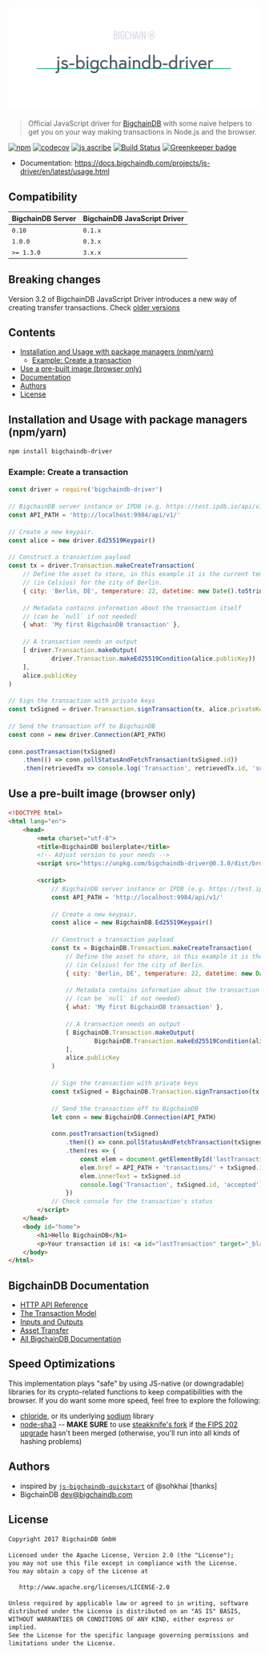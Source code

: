 # [![js-bigchaindb-driver](media/repo-banner@2x.png)](https://www.bigchaindb.com)

> Official JavaScript driver for [BigchainDB](https://github.com/bigchaindb/bigchaindb) with some naive helpers to get you on your way making transactions in Node.js and the browser.

[![npm](https://img.shields.io/npm/v/bigchaindb-driver.svg)](https://www.npmjs.com/package/bigchaindb-driver)
[![codecov](https://codecov.io/gh/bigchaindb/js-bigchaindb-driver/branch/master/graph/badge.svg)](https://codecov.io/gh/bigchaindb/js-bigchaindb-driver)
[![js ascribe](https://img.shields.io/badge/js-ascribe-39BA91.svg)](https://github.com/ascribe/javascript)
[![Build Status](https://travis-ci.org/bigchaindb/js-bigchaindb-driver.svg?branch=master)](https://travis-ci.org/bigchaindb/js-bigchaindb-driver)
[![Greenkeeper badge](https://badges.greenkeeper.io/bigchaindb/js-bigchaindb-driver.svg)](https://greenkeeper.io/)

- Documentation: https://docs.bigchaindb.com/projects/js-driver/en/latest/usage.html

## Compatibility

| BigchainDB Server | BigchainDB JavaScript Driver |
| ----------------- |------------------------------|
| `0.10`            | `0.1.x`                      |
| `1.0.0`        | `0.3.x`                      |
| `>= 1.3.0`        | `3.x.x`                      |

## Breaking changes
Version 3.2 of BigchainDB JavaScript Driver introduces a new way of creating transfer transactions. Check [older versions](https://docs.bigchaindb.com/projects/js-driver/en/latest/readme.html#features)

## Contents

* [Installation and Usage with package managers (npm/yarn)](#installation-and-usage-with-package-managers-npmyarn)
   * [Example: Create a transaction](#example-create-a-transaction)
* [Use a pre-built image (browser only)](#use-a-pre-built-image-browser-only)
* [Documentation](#bigchaindb-documentation)
* [Authors](#authors)
* [License](#license)

## Installation and Usage with package managers (npm/yarn)

```bash
npm install bigchaindb-driver
```

### Example: Create a transaction

```js
const driver = require('bigchaindb-driver')

// BigchainDB server instance or IPDB (e.g. https://test.ipdb.io/api/v1/)
const API_PATH = 'http://localhost:9984/api/v1/'

// Create a new keypair.
const alice = new driver.Ed25519Keypair()

// Construct a transaction payload
const tx = driver.Transaction.makeCreateTransaction(
    // Define the asset to store, in this example it is the current temperature
    // (in Celsius) for the city of Berlin.
    { city: 'Berlin, DE', temperature: 22, datetime: new Date().toString() },

    // Metadata contains information about the transaction itself
    // (can be `null` if not needed)
    { what: 'My first BigchainDB transaction' },

    // A transaction needs an output
    [ driver.Transaction.makeOutput(
            driver.Transaction.makeEd25519Condition(alice.publicKey))
    ],
    alice.publicKey
)

// Sign the transaction with private keys
const txSigned = driver.Transaction.signTransaction(tx, alice.privateKey)

// Send the transaction off to BigchainDB
const conn = new driver.Connection(API_PATH)

conn.postTransaction(txSigned)
    .then(() => conn.pollStatusAndFetchTransaction(txSigned.id))
    .then(retrievedTx => console.log('Transaction', retrievedTx.id, 'successfully posted.'))
```

## Use a pre-built image (browser only)

```html
<!DOCTYPE html>
<html lang="en">
    <head>
        <meta charset="utf-8">
        <title>BigchainDB boilerplate</title>
        <!-- Adjust version to your needs -->
        <script src="https://unpkg.com/bigchaindb-driver@0.3.0/dist/browser/bigchaindb-driver.window.min.js"></script>

        <script>
            // BigchainDB server instance or IPDB (e.g. https://test.ipdb.io/api/v1/)
            const API_PATH = 'http://localhost:9984/api/v1/'

            // Create a new keypair.
            const alice = new BigchainDB.Ed25519Keypair()

            // Construct a transaction payload
            const tx = BigchainDB.Transaction.makeCreateTransaction(
                // Define the asset to store, in this example it is the current temperature
                // (in Celsius) for the city of Berlin.
                { city: 'Berlin, DE', temperature: 22, datetime: new Date().toString() },

                // Metadata contains information about the transaction itself
                // (can be `null` if not needed)
                { what: 'My first BigchainDB transaction' },

                // A transaction needs an output
                [ BigchainDB.Transaction.makeOutput(
                        BigchainDB.Transaction.makeEd25519Condition(alice.publicKey))
                ],
                alice.publicKey
            )

            // Sign the transaction with private keys
            const txSigned = BigchainDB.Transaction.signTransaction(tx, alice.privateKey)

            // Send the transaction off to BigchainDB
            let conn = new BigchainDB.Connection(API_PATH)

            conn.postTransaction(txSigned)
                .then(() => conn.pollStatusAndFetchTransaction(txSigned.id))
                .then(res => {
                    const elem = document.getElementById('lastTransaction')
                    elem.href = API_PATH + 'transactions/' + txSigned.id
                    elem.innerText = txSigned.id
                    console.log('Transaction', txSigned.id, 'accepted')
                })
            // Check console for the transaction's status
        </script>
    </head>
    <body id="home">
        <h1>Hello BigchainDB</h1>
        <p>Your transaction id is: <a id="lastTransaction" target="_blank"><em>processing</em></a></p>
    </body>
</html>
```

## BigchainDB Documentation

- [HTTP API Reference](https://docs.bigchaindb.com/projects/server/en/latest/http-client-server-api.html)
- [The Transaction Model](https://docs.bigchaindb.com/projects/server/en/latest/data-models/transaction-model.html?highlight=crypto%20conditions)
- [Inputs and Outputs](https://docs.bigchaindb.com/projects/server/en/latest/data-models/inputs-outputs.html)
- [Asset Transfer](https://docs.bigchaindb.com/projects/py-driver/en/latest/usage.html#asset-transfer)
- [All BigchainDB Documentation](https://docs.bigchaindb.com/)

## Speed Optimizations

This implementation plays "safe" by using JS-native (or downgradable) libraries for its crypto-related functions to keep compatibilities with the browser. If you do want some more speed, feel free to explore the following:

* [chloride](https://github.com/dominictarr/chloride), or its underlying [sodium](https://github.com/paixaop/node-sodium) library
* [node-sha3](https://github.com/phusion/node-sha3) -- **MAKE SURE** to use [steakknife's fork](https://github.com/steakknife/node-sha3) if [the FIPS 202 upgrade](https://github.com/phusion/node-sha3/pull/25) hasn't been merged (otherwise, you'll run into all kinds of hashing problems)


## Authors

* inspired by [`js-bigchaindb-quickstart`](https://github.com/sohkai/js-bigchaindb-quickstart) of @sohkhai [thanks]
* BigchainDB <dev@bigchaindb.com>

## License

```
Copyright 2017 BigchainDB GmbH

Licensed under the Apache License, Version 2.0 (the "License");
you may not use this file except in compliance with the License.
You may obtain a copy of the License at

   http://www.apache.org/licenses/LICENSE-2.0

Unless required by applicable law or agreed to in writing, software
distributed under the License is distributed on an "AS IS" BASIS,
WITHOUT WARRANTIES OR CONDITIONS OF ANY KIND, either express or implied.
See the License for the specific language governing permissions and
limitations under the License.
```
